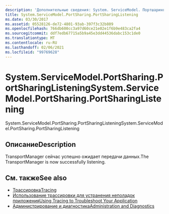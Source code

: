 ```yaml
---
description: 'Дополнительные сведения: System. ServiceModel. Портшаринг. Портшаринглистенинг'
title: System.ServiceModel.PortSharing.PortSharingListening
ms.date: 03/30/2017
ms.assetid: 05528126-de72-4801-93ab-397f3c32b809
ms.openlocfilehash: 766db600cc3a97d60ce21e02e1f6b9e483ca2fa4
ms.sourcegitcommit: ddf7edb67715a5b9a45e3dd44536dabc153c1de0
ms.translationtype: MT
ms.contentlocale: ru-RU
ms.lasthandoff: 02/06/2021
ms.locfileid: "99769628"
---
```

# <a name="systemservicemodelportsharingportsharinglistening"></a><span data-ttu-id="039d9-103">System.ServiceModel.PortSharing.PortSharingListening</span><span class="sxs-lookup"><span data-stu-id="039d9-103">System.ServiceModel.PortSharing.PortSharingListening</span></span>

<span data-ttu-id="039d9-104">System.ServiceModel.PortSharing.PortSharingListening</span><span class="sxs-lookup"><span data-stu-id="039d9-104">System.ServiceModel.PortSharing.PortSharingListening</span></span>  
  
## <a name="description"></a><span data-ttu-id="039d9-105">Описание</span><span class="sxs-lookup"><span data-stu-id="039d9-105">Description</span></span>  

 <span data-ttu-id="039d9-106">TransportManager сейчас успешно ожидает передачи данных.</span><span class="sxs-lookup"><span data-stu-id="039d9-106">The TransportManager is now successfully listening.</span></span>  
  
## <a name="see-also"></a><span data-ttu-id="039d9-107">См. также</span><span class="sxs-lookup"><span data-stu-id="039d9-107">See also</span></span>

- [<span data-ttu-id="039d9-108">Трассировка</span><span class="sxs-lookup"><span data-stu-id="039d9-108">Tracing</span></span>](index.md)
- [<span data-ttu-id="039d9-109">Использование трассировки для устранения неполадок приложения</span><span class="sxs-lookup"><span data-stu-id="039d9-109">Using Tracing to Troubleshoot Your Application</span></span>](using-tracing-to-troubleshoot-your-application.md)
- [<span data-ttu-id="039d9-110">Администрирование и диагностика</span><span class="sxs-lookup"><span data-stu-id="039d9-110">Administration and Diagnostics</span></span>](../index.md)
